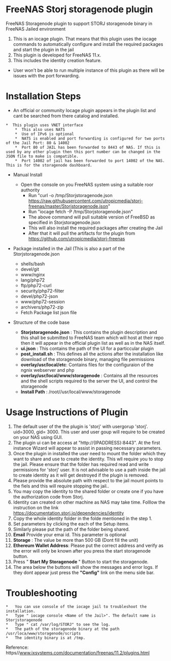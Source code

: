 # FreeNAS Storj storagenode plugin
FreeNAS Storagenode plugin to support STORJ storagenode binary in FreeNAS Jailed environment

1. This is an iocage plugin. That means that this plugin uses the iocage commands to automatically configure and install the required packages and start the plugin in the jail 
2. This plugin is developed for FreeNAS 11.x. 
3. This includes the identity creation feature.


* User won't be able to run multiple instance of this plugin as there will be issues with the port forwarding.



Installation Steps
=================================================
*	 An official or community Iocage plugin appears in the plugin list and cant be searched from there catalog and installed.  
  	
	*  This plugin uses VNET interface
	 	*  This also uses NATS
	 	*  Use of IPv6 is optional
		*  NATS is enabled and port forwarding is configured for two ports of the Jail Port: 80 & 14002 
		*  Port 80 of JAIL has been forwarded to 8443 of NAS. If this is used by any other plugin then this port number can be changed in the JSON file to make is compatible.
		*  Port 14002 of jail has been forwarded to port 14002 of the NAS. This is for the storagenode dashboard.
		

*  Manual Install
	* Open the console on you FreeNAS system using a suitable roor authority
	  	* Run  "curl -o /tmp/Storjstoragenode.json https://raw.githubusercontent.com/utropicmedia/storj-freenas/master/Storjstoragenode.json"
	    * Run "iocage fetch -P /tmp/Storjstoragenode.json"
		* The above command will pull suitable version of FreeBSD as specified in Storjstoragenode.json
		* This will also install the required packages after creating the Jail
		* After that it will pull the artifacts for the plugin from https://github.com/utropicmedia/storj-freenas
	
*	Package  installed in the Jail (This is also a part of the Storjstoragenode.json

	* shells/bash
    * devel/git
    * www/nginx
    * lang/php72
    * ftp/php72-curl
    * security/php72-filter
    * devel/php72-json
    * www/php72-session
    * archivers/php72-zip
	* Fetch Package list json file
	

* Structure of the code base
	* **Storjstoragenode.json** :  This contains the plugin description and this shall be submitted to FreeNAS team which will host at their repo then it will appear in the official plugin list as well as in the NAS itself.
	* **ui.json** : This contains the path of the UI for a particcular plugin
	* **post_install.sh** :  This defines all the actions after the installation like download of the storagenode binary, managing file permissions
	* **overlay/usr/local/etc**: Contains files for the configuraion of the ngnix webserver and php
	* **overlay/usr/local/www/storagenode** : Contains all the resources and the shell scripts required to the server the UI, and control the storagenode
	* **Install Path** : /root//usr/local/www/storagenode
 



Usage Instructions of Plugin
=============================
1. The default user of the the plugin is 'storj' with usergorup 'storj'. uid=3000, gid= 3000. This user and user goup will require to be created on your NAS using GUI.
2. The plugin ui can be access at "http://{IPADDRESS}:8443". At the first instance Wizard will appear to assist in passing necessary parameters. 
3. Once the plugin in installed the user need to mount the folder which they want to share and use to create the identity. This wll require you to stop the jail. Please ensure that the folder has required read and write permissions for 'storj' user. It is not advisable to use a path inside the jail to  create identity as it will get destroyed if the plugin is removed.
3. Please provide the absolute path with respect to the jail mount points to the fiels and this will require stopping the jail..
4. You may copy the identity to the shared folder or create one if you have the authorization code from Storj. 
5. Identity can created on other machine as NAS may take time. Folllow the instruction on the link https://documentation.storj.io/dependencies/identity
6. Copy the whole identity folder in the folde mentioned in the step 1.
7. Set parameters by clicking the each of the Setup items.
8. Similarly please put the path of the folder being shared.
9. **Email** Provide your emai id. This parameter is optional
10. **Storage** : The value be more than 500 GB  (Dont fill the unit)
11. **Ethereum Wallet Address**: Please put the correct address and verify as the error will only be known after you press the start storagenode button.
12. Press " **Start My Storagenode** " Button to start the storagenode.
13. The area below the buttons will show the messages and error logs. If they dont appear just press the **"Config"** link on the menu side bar.




Troubleshooting
=================

	*	You can use console of the iocage jail to troubleshoot the installation.
	*	Type " iocage console <Name of the Jail>". The default name is Storjstoragenode
	*	Type " cat /var/log/STORJ" to see the log.
	*	The path of the storagenode binary at the path /usr/loca/www/storagenode/scripts
	*	The identity binary is at /tmp.
	



Reference: https//www.ixsystems.com/documentation/freenas/11.2/plugins.html 

